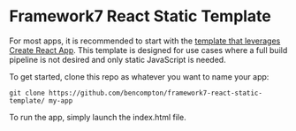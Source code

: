 # Framework7 React Static Template

For most apps, it is recommended to start with the [template that leverages Create React App](https://github.com/bencompton/framework7-react-app-template/). This template is designed for use cases where a full build pipeline is not desired and only static JavaScript is needed.

To get started, clone this repo as whatever you want to name your app:

```
git clone https://github.com/bencompton/framework7-react-static-template/ my-app
```

To run the app, simply launch the index.html file.
